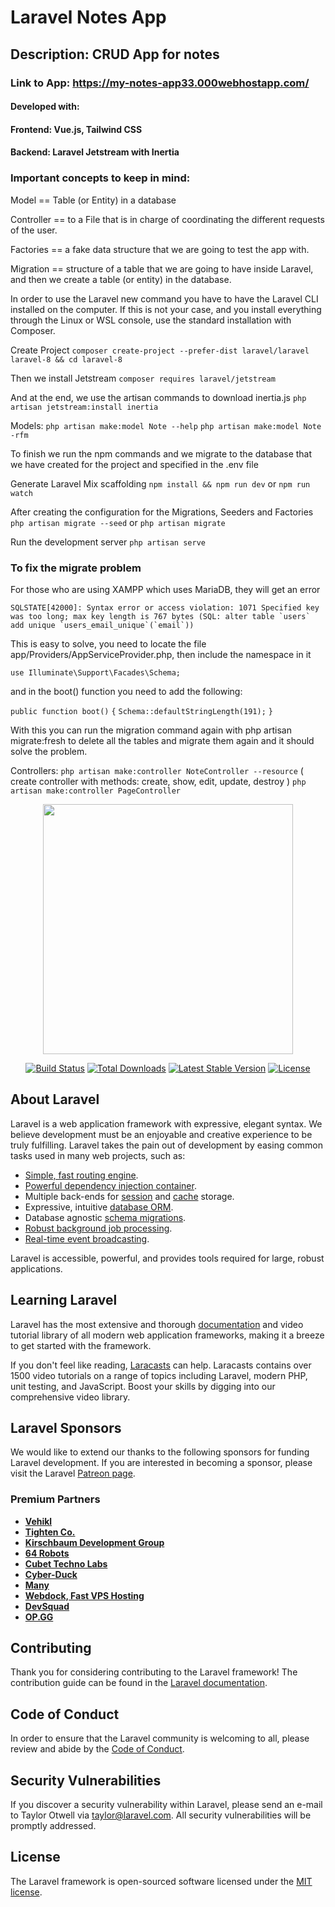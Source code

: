 
# Laravel Notes App

## Description: CRUD App for notes

### Link to App: https://my-notes-app33.000webhostapp.com/

#### Developed with:
#### Frontend: Vue.js, Tailwind CSS
#### Backend: Laravel Jetstream with Inertia


### Important concepts to keep in mind:

Model == Table (or Entity) in a database

Controller == to a File that is in charge of coordinating the different requests of the user.

Factories == a fake data structure that we are going to test the app with.

Migration == structure of a table that we are going to have inside Laravel, and then we create a table (or entity) in the database.

In order to use the Laravel new command you have to have the Laravel CLI installed on the computer. If this is not your case, and you install everything through the Linux or WSL console, use the standard installation with Composer.

Create Project
```composer create-project --prefer-dist laravel/laravel laravel-8 && cd laravel-8```

Then we install Jetstream
```composer requires laravel/jetstream```

And at the end, we use the artisan commands to download inertia.js
```php artisan jetstream:install inertia```

Models:
```php artisan make:model Note --help```
```php artisan make:model Note -rfm```

To finish we run the npm commands and we migrate to the database that we have created for the project and specified in the .env file

Generate Laravel Mix scaffolding
```npm install && npm run dev``` or ```npm run watch```

After creating the configuration for the Migrations, Seeders and Factories
```php artisan migrate --seed``` or
```php artisan migrate```

Run the development server
```php artisan serve```

<h3>To fix the migrate problem</h3>
For those who are using XAMPP which uses MariaDB, they will get an error

```SQLSTATE[42000]: Syntax error or access violation: 1071 Specified key was too long; max key length is 767 bytes (SQL: alter table `users` add unique `users_email_unique`(`email`))```

This is easy to solve, you need to locate the file app/Providers/AppServiceProvider.php, then include the namespace in it

```use Illuminate\Support\Facades\Schema;```

and in the boot() function you need to add the following:

```public function boot()```
    ```{```
         ```Schema::defaultStringLength(191);```
     ```}```

With this you can run the migration command again with php artisan migrate:fresh to delete all the tables and migrate them again and it should solve the problem.


Controllers:
```php artisan make:controller NoteController --resource``` ( create controller with methods: create, show, edit, update, destroy )
```php artisan make:controller PageController```



<p align="center"><a href="https://laravel.com" target="_blank"><img src="https://raw.githubusercontent.com/laravel/art/master/logo-lockup/5%20SVG/2%20CMYK/1%20Full%20Color/laravel-logolockup-cmyk-red.svg" width="400"></a></p>

<p align="center">
<a href="https://travis-ci.org/laravel/framework"><img src="https://travis-ci.org/laravel/framework.svg" alt="Build Status"></a>
<a href="https://packagist.org/packages/laravel/framework"><img src="https://img.shields.io/packagist/dt/laravel/framework" alt="Total Downloads"></a>
<a href="https://packagist.org/packages/laravel/framework"><img src="https://img.shields.io/packagist/v/laravel/framework" alt="Latest Stable Version"></a>
<a href="https://packagist.org/packages/laravel/framework"><img src="https://img.shields.io/packagist/l/laravel/framework" alt="License"></a>
</p>

## About Laravel

Laravel is a web application framework with expressive, elegant syntax. We believe development must be an enjoyable and creative experience to be truly fulfilling. Laravel takes the pain out of development by easing common tasks used in many web projects, such as:

- [Simple, fast routing engine](https://laravel.com/docs/routing).
- [Powerful dependency injection container](https://laravel.com/docs/container).
- Multiple back-ends for [session](https://laravel.com/docs/session) and [cache](https://laravel.com/docs/cache) storage.
- Expressive, intuitive [database ORM](https://laravel.com/docs/eloquent).
- Database agnostic [schema migrations](https://laravel.com/docs/migrations).
- [Robust background job processing](https://laravel.com/docs/queues).
- [Real-time event broadcasting](https://laravel.com/docs/broadcasting).

Laravel is accessible, powerful, and provides tools required for large, robust applications.

## Learning Laravel

Laravel has the most extensive and thorough [documentation](https://laravel.com/docs) and video tutorial library of all modern web application frameworks, making it a breeze to get started with the framework.

If you don't feel like reading, [Laracasts](https://laracasts.com) can help. Laracasts contains over 1500 video tutorials on a range of topics including Laravel, modern PHP, unit testing, and JavaScript. Boost your skills by digging into our comprehensive video library.

## Laravel Sponsors

We would like to extend our thanks to the following sponsors for funding Laravel development. If you are interested in becoming a sponsor, please visit the Laravel [Patreon page](https://patreon.com/taylorotwell).

### Premium Partners

- **[Vehikl](https://vehikl.com/)**
- **[Tighten Co.](https://tighten.co)**
- **[Kirschbaum Development Group](https://kirschbaumdevelopment.com)**
- **[64 Robots](https://64robots.com)**
- **[Cubet Techno Labs](https://cubettech.com)**
- **[Cyber-Duck](https://cyber-duck.co.uk)**
- **[Many](https://www.many.co.uk)**
- **[Webdock, Fast VPS Hosting](https://www.webdock.io/en)**
- **[DevSquad](https://devsquad.com)**
- **[OP.GG](https://op.gg)**

## Contributing

Thank you for considering contributing to the Laravel framework! The contribution guide can be found in the [Laravel documentation](https://laravel.com/docs/contributions).

## Code of Conduct

In order to ensure that the Laravel community is welcoming to all, please review and abide by the [Code of Conduct](https://laravel.com/docs/contributions#code-of-conduct).

## Security Vulnerabilities

If you discover a security vulnerability within Laravel, please send an e-mail to Taylor Otwell via [taylor@laravel.com](mailto:taylor@laravel.com). All security vulnerabilities will be promptly addressed.

## License

The Laravel framework is open-sourced software licensed under the [MIT license](https://opensource.org/licenses/MIT).
